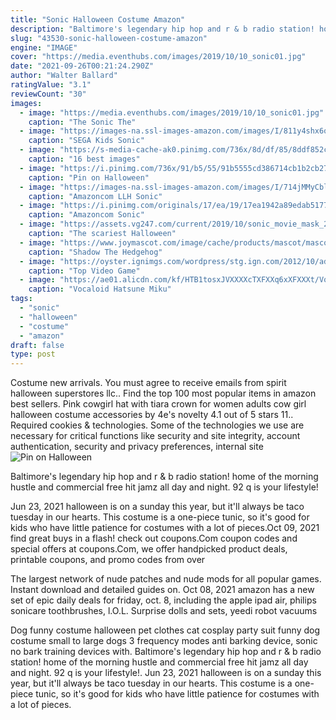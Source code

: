 ```yaml
---
title: "Sonic Halloween Costume Amazon"
description: "Baltimore's legendary hip hop and r & b radio station! home of the morning hustle and commercial free hit jamz all day and night. 92 q is your lifestyle!"
slug: "43530-sonic-halloween-costume-amazon"
engine: "IMAGE"
cover: "https://media.eventhubs.com/images/2019/10/10_sonic01.jpg"
date: "2021-09-26T00:21:24.290Z"
author: "Walter Ballard"
ratingValue: "3.1"
reviewCount: "30"
images:
  - image: "https://media.eventhubs.com/images/2019/10/10_sonic01.jpg"
    caption: "The Sonic The"
  - image: "https://images-na.ssl-images-amazon.com/images/I/811y4shx6oL.jpg"
    caption: "SEGA Kids Sonic"
  - image: "https://s-media-cache-ak0.pinimg.com/736x/8d/df/85/8ddf852cf10120969d2d29fa5044c187.jpg"
    caption: "16 best images"
  - image: "https://i.pinimg.com/736x/91/b5/55/91b5555cd386714cb1b2cb271a353176.jpg"
    caption: "Pin on Halloween"
  - image: "https://images-na.ssl-images-amazon.com/images/I/714jMMyCblL._AC_UX679_.jpg"
    caption: "Amazoncom LLH Sonic"
  - image: "https://i.pinimg.com/originals/17/ea/19/17ea1942a89edab5177c79b1513e3394.jpg"
    caption: "Amazoncom Sonic"
  - image: "https://assets.vg247.com/current/2019/10/sonic_movie_mask_2.jpg"
    caption: "The scariest Halloween"
  - image: "https://www.joymascot.com/image/cache/products/mascot/mascot-costumes-713182246123-550x550.jpg"
    caption: "Shadow The Hedgehog"
  - image: "https://oyster.ignimgs.com/wordpress/stg.ign.com/2012/10/adult-deluxe-sonic-costume.jpg"
    caption: "Top Video Game"
  - image: "https://ae01.alicdn.com/kf/HTB1tosxJVXXXXcTXFXXq6xXFXXXt/Vocaloid-Hatsune-Miku-Cosplay-Uniform-Suit-Dress-Women-Girls-Halloween-Costumes-Custom-made-Free-Shipping.jpg"
    caption: "Vocaloid Hatsune Miku"
tags:
  - "sonic"
  - "halloween"
  - "costume"
  - "amazon"
draft: false
type: post
---
```


Costume new arrivals. You must agree to receive emails from spirit halloween superstores llc.. Find the top 100 most popular items in amazon best sellers.  Pink cowgirl hat with tiara crown for women adults cow girl halloween costume accessories by 4e's novelty 4.1 out of 5 stars 11.. Required cookies & technologies. Some of the technologies we use are necessary for critical functions like security and site integrity, account authentication, security and privacy preferences, internal site
![Pin on Halloween](https://i.pinimg.com/736x/91/b5/55/91b5555cd386714cb1b2cb271a353176.jpg "Pin on Halloween")

Baltimore&#39;s legendary hip hop and r &amp; b radio station! home of the morning hustle and commercial free hit jamz all day and night. 92 q is your lifestyle!
<!--inArticleAds-->

<!--galleryOne-->

Jun 23, 2021 halloween is on a sunday this year, but it'll always be taco tuesday in our hearts. This costume is a one-piece tunic, so it's good for kids who have little patience for costumes with a lot of pieces.Oct 09, 2021 find great buys in a flash! check out coupons.Com coupon codes and special offers at coupons.Com, we offer handpicked product deals, printable coupons, and promo codes from over
<!--inArticleAds-->

<!--galleryTwo-->

The largest network of nude patches and nude mods for all popular games. Instant download and detailed guides on. Oct 08, 2021 amazon has a new set of epic daily deals for friday, oct. 8, including the apple ipad air, philips sonicare toothbrushes, l.O.L. Surprise dolls and sets, yeedi robot vacuums
<!--galleryThree-->

Dog funny costume halloween pet clothes cat cosplay party suit funny dog costume small to large dogs  3 frequency modes anti barking device, sonic no bark training devices with. Baltimore's legendary hip hop and r & b radio station! home of the morning hustle and commercial free hit jamz all day and night. 92 q is your lifestyle!. Jun 23, 2021 halloween is on a sunday this year, but it'll always be taco tuesday in our hearts. This costume is a one-piece tunic, so it's good for kids who have little patience for costumes with a lot of pieces.